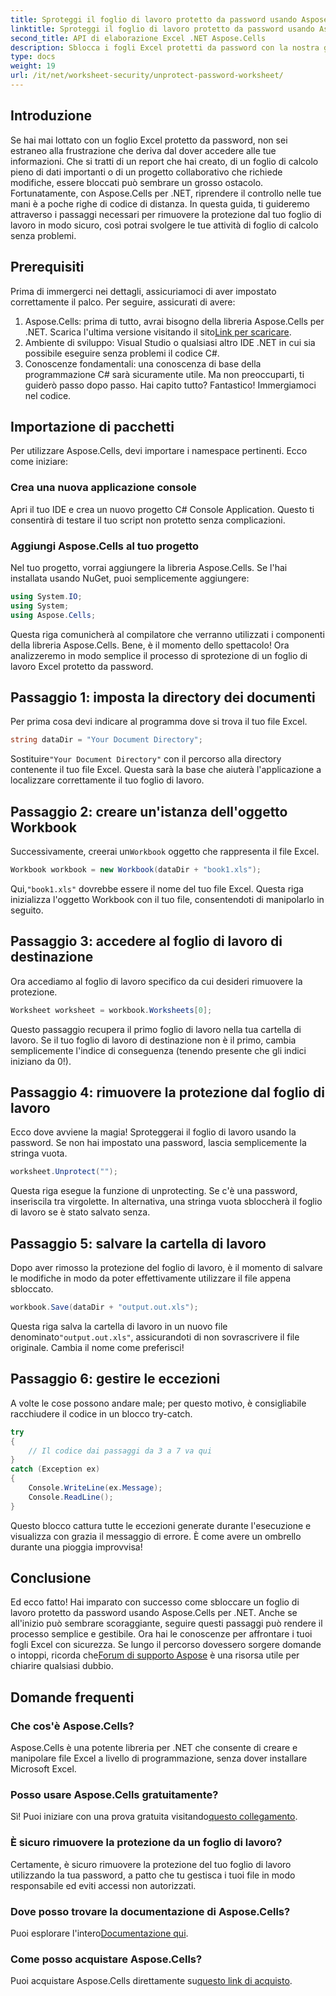 ```yaml
---
title: Sproteggi il foglio di lavoro protetto da password usando Aspose.Cells
linktitle: Sproteggi il foglio di lavoro protetto da password usando Aspose.Cells
second_title: API di elaborazione Excel .NET Aspose.Cells
description: Sblocca i fogli Excel protetti da password con la nostra guida Aspose.Cells! Semplici passaggi per riottenere l'accesso senza sforzo usando C#.
type: docs
weight: 19
url: /it/net/worksheet-security/unprotect-password-worksheet/
---
```

## Introduzione
Se hai mai lottato con un foglio Excel protetto da password, non sei estraneo alla frustrazione che deriva dal dover accedere alle tue informazioni. Che si tratti di un report che hai creato, di un foglio di calcolo pieno di dati importanti o di un progetto collaborativo che richiede modifiche, essere bloccati può sembrare un grosso ostacolo. Fortunatamente, con Aspose.Cells per .NET, riprendere il controllo nelle tue mani è a poche righe di codice di distanza. In questa guida, ti guideremo attraverso i passaggi necessari per rimuovere la protezione dal tuo foglio di lavoro in modo sicuro, così potrai svolgere le tue attività di foglio di calcolo senza problemi.
## Prerequisiti
Prima di immergerci nei dettagli, assicuriamoci di aver impostato correttamente il palco. Per seguire, assicurati di avere:
1. Aspose.Cells: prima di tutto, avrai bisogno della libreria Aspose.Cells per .NET. Scarica l'ultima versione visitando il sito[Link per scaricare](https://releases.aspose.com/cells/net/).
2. Ambiente di sviluppo: Visual Studio o qualsiasi altro IDE .NET in cui sia possibile eseguire senza problemi il codice C#.
3. Conoscenze fondamentali: una conoscenza di base della programmazione C# sarà sicuramente utile. Ma non preoccuparti, ti guiderò passo dopo passo.
Hai capito tutto? Fantastico! Immergiamoci nel codice.
## Importazione di pacchetti
Per utilizzare Aspose.Cells, devi importare i namespace pertinenti. Ecco come iniziare:
### Crea una nuova applicazione console
Apri il tuo IDE e crea un nuovo progetto C# Console Application. Questo ti consentirà di testare il tuo script non protetto senza complicazioni.
### Aggiungi Aspose.Cells al tuo progetto
Nel tuo progetto, vorrai aggiungere la libreria Aspose.Cells. Se l'hai installata usando NuGet, puoi semplicemente aggiungere:
```csharp
using System.IO;
using System;
using Aspose.Cells;
```
Questa riga comunicherà al compilatore che verranno utilizzati i componenti della libreria Aspose.Cells.
Bene, è il momento dello spettacolo! Ora analizzeremo in modo semplice il processo di sprotezione di un foglio di lavoro Excel protetto da password.
## Passaggio 1: imposta la directory dei documenti
Per prima cosa devi indicare al programma dove si trova il tuo file Excel.
```csharp
string dataDir = "Your Document Directory";
```
 Sostituire`"Your Document Directory"` con il percorso alla directory contenente il tuo file Excel. Questa sarà la base che aiuterà l'applicazione a localizzare correttamente il tuo foglio di lavoro.
## Passaggio 2: creare un'istanza dell'oggetto Workbook
 Successivamente, creerai un`Workbook` oggetto che rappresenta il file Excel.
```csharp
Workbook workbook = new Workbook(dataDir + "book1.xls");
```
 Qui,`"book1.xls"` dovrebbe essere il nome del tuo file Excel. Questa riga inizializza l'oggetto Workbook con il tuo file, consentendoti di manipolarlo in seguito.
## Passaggio 3: accedere al foglio di lavoro di destinazione
Ora accediamo al foglio di lavoro specifico da cui desideri rimuovere la protezione.
```csharp
Worksheet worksheet = workbook.Worksheets[0];
```
Questo passaggio recupera il primo foglio di lavoro nella tua cartella di lavoro. Se il tuo foglio di lavoro di destinazione non è il primo, cambia semplicemente l'indice di conseguenza (tenendo presente che gli indici iniziano da 0!).
## Passaggio 4: rimuovere la protezione dal foglio di lavoro
Ecco dove avviene la magia! Sproteggerai il foglio di lavoro usando la password. Se non hai impostato una password, lascia semplicemente la stringa vuota.
```csharp
worksheet.Unprotect("");
```
Questa riga esegue la funzione di unprotecting. Se c'è una password, inseriscila tra virgolette. In alternativa, una stringa vuota sbloccherà il foglio di lavoro se è stato salvato senza.
## Passaggio 5: salvare la cartella di lavoro
Dopo aver rimosso la protezione del foglio di lavoro, è il momento di salvare le modifiche in modo da poter effettivamente utilizzare il file appena sbloccato.
```csharp
workbook.Save(dataDir + "output.out.xls");
```
 Questa riga salva la cartella di lavoro in un nuovo file denominato`"output.out.xls"`, assicurandoti di non sovrascrivere il file originale. Cambia il nome come preferisci!
## Passaggio 6: gestire le eccezioni
A volte le cose possono andare male; per questo motivo, è consigliabile racchiudere il codice in un blocco try-catch.
```csharp
try
{
    // Il codice dai passaggi da 3 a 7 va qui
}
catch (Exception ex)
{
    Console.WriteLine(ex.Message);
    Console.ReadLine();
}
```
Questo blocco cattura tutte le eccezioni generate durante l'esecuzione e visualizza con grazia il messaggio di errore. È come avere un ombrello durante una pioggia improvvisa!
## Conclusione
Ed ecco fatto! Hai imparato con successo come sbloccare un foglio di lavoro protetto da password usando Aspose.Cells per .NET. Anche se all'inizio può sembrare scoraggiante, seguire questi passaggi può rendere il processo semplice e gestibile. Ora hai le conoscenze per affrontare i tuoi fogli Excel con sicurezza. Se lungo il percorso dovessero sorgere domande o intoppi, ricorda che[Forum di supporto Aspose](https://forum.aspose.com/c/cells/9) è una risorsa utile per chiarire qualsiasi dubbio.
## Domande frequenti
### Che cos'è Aspose.Cells?
Aspose.Cells è una potente libreria per .NET che consente di creare e manipolare file Excel a livello di programmazione, senza dover installare Microsoft Excel.
### Posso usare Aspose.Cells gratuitamente?
 Sì! Puoi iniziare con una prova gratuita visitando[questo collegamento](https://releases.aspose.com/).
### È sicuro rimuovere la protezione da un foglio di lavoro?
Certamente, è sicuro rimuovere la protezione del tuo foglio di lavoro utilizzando la tua password, a patto che tu gestisca i tuoi file in modo responsabile ed eviti accessi non autorizzati.
### Dove posso trovare la documentazione di Aspose.Cells?
 Puoi esplorare l'intero[Documentazione qui](https://reference.aspose.com/cells/net/).
### Come posso acquistare Aspose.Cells?
 Puoi acquistare Aspose.Cells direttamente su[questo link di acquisto](https://purchase.aspose.com/buy).